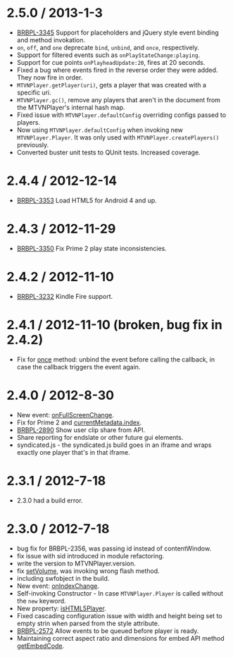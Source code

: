 2.5.0 / 2013-1-3 
==================

  * [BRBPL-3345](http://jira.mtvi.com/browse/BRBPL-3345) Support for placeholders and jQuery style event binding and method invokation.
  * `on`, `off`, and `one` deprecate `bind`, `unbind`, and `once`, respectively. 
  * Support for filtered events such as `onPlayStateChange:playing`. 
  * Support for cue points `onPlayheadUpdate:20`, fires at 20 seconds.
  * Fixed a bug where events fired in the reverse order they were added. They now fire in order.
  * `MTVNPlayer.getPlayer(uri)`, gets a player that was created with a specific uri.
  * `MTVNPlayer.gc()`, remove any players that aren't in the document from the MTVNPlayer's internal hash map.
  * Fixed issue with `MTVNPlayer.defaultConfig` overriding configs passed to players.
  * Now using `MTVNPlayer.defaultConfig` when invoking new `MTVNPlayer.Player`. It was only used with `MTVNPlayer.createPlayers()` previously.
  * Converted buster unit tests to QUnit tests. Increased coverage.


2.4.4 / 2012-12-14 
==================

  * [BRBPL-3353](http://jira.mtvi.com/browse/BRBPL-3353) Load HTML5 for Android 4 and up.


2.4.3 / 2012-11-29 
==================

  * [BRBPL-3350](http://jira.mtvi.com/browse/BRBPL-3350) Fix Prime 2 play state inconsistencies. 


2.4.2 / 2012-11-10 
==================

  * [BRBPL-3232](http://jira.mtvi.com/browse/BRBPL-3232) Kindle Fire support. 
  
  
2.4.1 / 2012-11-10 (broken, bug fix in 2.4.2)
==================

  * Fix for [once](http://mtvn-player.github.com/embed-api/docs/#!/api/MTVNPlayer.Player-method-once) method: unbind the event before calling the callback, in case the callback triggers the event again.
 

2.4.0 / 2012-8-30 
==================
  * New event: [onFullScreenChange](http://mtvn-player.github.com/embed-api/docs/#!/api/MTVNPlayer.Events-event-onFullScreenChange).
  * Fix for Prime 2 and [currentMetadata.index](http://mtvn-player.github.com/embed-api/docs/#!/api/MTVNPlayer.Player-property-currentMetadata).
  * [BRBPL-2890](http://jira.mtvi.com/browse/BRBPL-2890) Show user clip share from API. 
  * Share reporting for endslate or other future gui elements.
  * syndicated.js - the syndicated.js build goes in an iframe and wraps exactly one player that's in that iframe.


2.3.1 / 2012-7-18
==================
  * 2.3.0 had a build error.
 

2.3.0 / 2012-7-18
==================
  * bug fix for BRBPL-2356, was passing id instead of contentWindow.
  * fix issue with sid introduced in module refactoring.
  * write the version to MTVNPlayer.version.
  * fix [setVolume](http://mtvn-player.github.com/embed-api/docs/#!/api/MTVNPlayer.Player-method-setVolume), was invoking wrong flash method.
  * including swfobject in the build.
  * New event: [onIndexChange](http://mtvn-player.github.com/embed-api/docs/#!/api/MTVNPlayer.Events-event-onIndexChange).
  * Self-invoking Constructor - In case `MTVNPlayer.Player` is called without the `new` keyword.
  * New property: [isHTML5Player](http://mtvn-player.github.com/embed-api/docs/#!/api/MTVNPlayer-property-isHTML5Player).
  * Fixed cascading configuration issue with width and height being set to empty strin when parsed from the style attribute.
  * [BRBPL-2572](http://jira.mtvi.com/browse/BRBPL-2572) Allow events to be queued before player is ready.
  * Maintaining correct aspect ratio and dimensions for embed API method [getEmbedCode](http://mtvn-player.github.com/embed-api/docs/#!/api/MTVNPlayer.Player-method-getEmbedCode).
